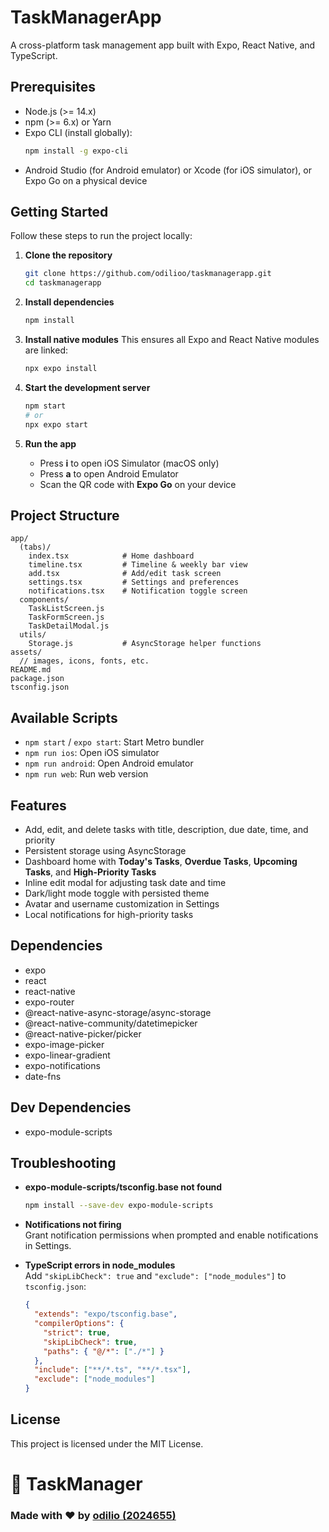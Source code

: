 # TaskManagerApp

A cross-platform task management app built with Expo, React Native, and TypeScript.

## Prerequisites
- Node.js (>= 14.x)
- npm (>= 6.x) or Yarn
- Expo CLI (install globally):
  ```bash
  npm install -g expo-cli
  ```
- Android Studio (for Android emulator) or Xcode (for iOS simulator), or Expo Go on a physical device

## Getting Started
Follow these steps to run the project locally:

1. **Clone the repository**
   ```bash
   git clone https://github.com/odilioo/taskmanagerapp.git
   cd taskmanagerapp
   ```

2. **Install dependencies**
   ```bash
   npm install
   ```

3. **Install native modules**
   This ensures all Expo and React Native modules are linked:
   ```bash
   npx expo install
   ```

4. **Start the development server**
   ```bash
   npm start
   # or
   npx expo start
   ```

5. **Run the app**
   - Press **i** to open iOS Simulator (macOS only)
   - Press **a** to open Android Emulator
   - Scan the QR code with **Expo Go** on your device

## Project Structure
```
app/
  (tabs)/
    index.tsx            # Home dashboard
    timeline.tsx         # Timeline & weekly bar view
    add.tsx              # Add/edit task screen
    settings.tsx         # Settings and preferences
    notifications.tsx    # Notification toggle screen
  components/
    TaskListScreen.js
    TaskFormScreen.js
    TaskDetailModal.js
  utils/
    Storage.js           # AsyncStorage helper functions
assets/
  // images, icons, fonts, etc.
README.md
package.json
tsconfig.json
```

## Available Scripts
- `npm start` / `expo start`: Start Metro bundler
- `npm run ios`: Open iOS simulator
- `npm run android`: Open Android emulator
- `npm run web`: Run web version

## Features
- Add, edit, and delete tasks with title, description, due date, time, and priority  
- Persistent storage using AsyncStorage  
- Dashboard home with **Today's Tasks**, **Overdue Tasks**, **Upcoming Tasks**, and **High-Priority Tasks**  
- Inline edit modal for adjusting task date and time  
- Dark/light mode toggle with persisted theme  
- Avatar and username customization in Settings  
- Local notifications for high-priority tasks  

## Dependencies
- expo
- react
- react-native
- expo-router
- @react-native-async-storage/async-storage
- @react-native-community/datetimepicker
- @react-native-picker/picker
- expo-image-picker
- expo-linear-gradient
- expo-notifications
- date-fns

## Dev Dependencies
- expo-module-scripts

## Troubleshooting
- **expo-module-scripts/tsconfig.base not found**  
  ```bash
  npm install --save-dev expo-module-scripts
  ```
- **Notifications not firing**  
  Grant notification permissions when prompted and enable notifications in Settings.
- **TypeScript errors in node_modules**  
  Add `"skipLibCheck": true` and `"exclude": ["node_modules"]` to `tsconfig.json`:

  ```json
  {
    "extends": "expo/tsconfig.base",
    "compilerOptions": {
      "strict": true,
      "skipLibCheck": true,
      "paths": { "@/*": ["./*"] }
    },
    "include": ["**/*.ts", "**/*.tsx"],
    "exclude": ["node_modules"]
  }
  ```

## License
This project is licensed under the MIT License.

# 📅 TaskManager
### Made with ❤️ by [odilio (2024655)](https://github.com/odilioo)
```
